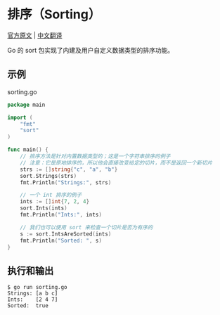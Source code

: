 # 排序（Sorting）

[官方原文](https://gobyexample.com/sorting) | [中文翻译](https://gobyexample-cn.github.io/sorting)

Go 的 sort 包实现了内建及用户自定义数据类型的排序功能。

## 示例

sorting.go

```go
package main

import (
	"fmt"
	"sort"
)

func main() {
	// 排序方法是针对内置数据类型的；这是一个字符串排序的例子
	// 注意：它是原地排序的，所以他会直接改变给定的切片，而不是返回一个新切片
	strs := []string{"c", "a", "b"}
	sort.Strings(strs)
	fmt.Println("Strings:", strs)

	// 一个 int 排序的例子
	ints := []int{7, 2, 4}
	sort.Ints(ints)
	fmt.Println("Ints:", ints)

	// 我们也可以使用 sort 来检查一个切片是否为有序的
	s := sort.IntsAreSorted(ints)
	fmt.Println("Sorted: ", s)
}
```

## 执行和输出

```
$ go run sorting.go
Strings: [a b c]
Ints:    [2 4 7]
Sorted:  true
```
